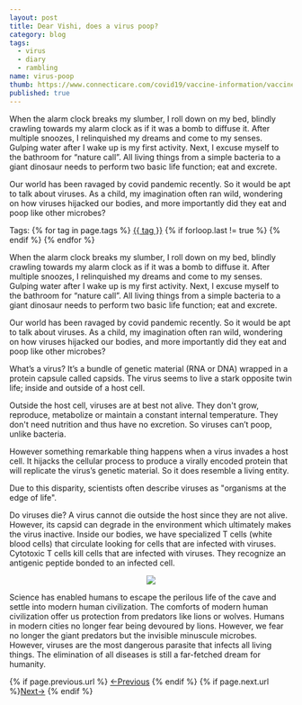 ```yaml
---
layout: post
title: Dear Vishi, does a virus poop?
category: blog
tags:
  - virus
  - diary
  - rambling
name: virus-poop
thumb: https://www.connecticare.com/covid19/vaccine-information/vaccine-safety/what-is-a-virus/_jcr_content/root/responsivegrid/article_header/hero-image.coreimg.jpeg/1613067254150/covid-vaccine-images-4.jpeg
published: true
---
```


<p>When the alarm clock breaks my slumber, I roll down on my bed, blindly crawling towards my alarm clock as if it was a bomb to diffuse it. After multiple snoozes, I relinquished my dreams and come to my senses. Gulping water after I wake up is my first activity. Next, I excuse myself to the bathroom for “nature call”. All living things from a simple bacteria to a giant dinosaur needs to perform two basic life function; eat and excrete.</p>

Our world has been ravaged by covid pandemic recently. So it would be apt to talk about viruses. As a child, my imagination often ran wild, wondering on how viruses hijacked our bodies, and more importantly did they eat and poop like other microbes?<!-- truncate_here -->
<p>Tags: {% for tag in page.tags %} <a class="mytag" href="/tag/{{ tag }}" title="View posts tagged with &quot;{{ tag }}&quot;">{{ tag }}</a>  {% if forloop.last != true %} {% endif %} {% endfor %} </p>


When the alarm clock breaks my slumber, I roll down on my bed, blindly crawling towards my alarm clock as if it was a bomb to diffuse it. After multiple snoozes, I relinquished my dreams and come to my senses. Gulping water after I wake up is my first activity. Next, I excuse myself to the bathroom for “nature call”. All living things from a simple bacteria to a giant dinosaur needs to perform two basic life function; eat and excrete.

Our world has been ravaged by covid pandemic recently. So it would be apt to talk about viruses. As a child, my imagination often ran wild, wondering on how viruses hijacked our bodies, and more importantly did they eat and poop like other microbes?

What’s a virus? It’s a bundle of genetic material (RNA or DNA) wrapped in a protein capsule called capsids. The virus seems to live a stark opposite twin life; inside and outside of a host cell.

Outside the host cell, viruses are at best not alive. They don't grow, reproduce, metabolize or maintain a constant internal temperature. They don't need nutrition and thus have no excretion. So viruses can’t poop, unlike bacteria.

However something remarkable thing happens when a virus invades a host cell. It hijacks the cellular process to produce a virally encoded protein that will replicate the virus’s genetic material. So it does resemble a living entity.

Due to this disparity, scientists often describe viruses as "organisms at the edge of life".

Do viruses die? A virus cannot die outside the host since they are not alive. However, its capsid can degrade in the environment which ultimately makes the virus inactive. Inside our bodies, we have specialized T cells (white blood cells) that circulate looking for cells that are infected with viruses. Cytotoxic T cells kill cells that are infected with viruses. They recognize an antigenic peptide bonded to an infected cell.

<p> 
<center>
<img src="https://i.imgur.com/P3t5Lf2.png" >
</center>
</p>

Science has enabled humans to escape the perilous life of the cave and settle into modern human civilization. The comforts of modern human civilization offer us protection from predators like lions or wolves. Humans in modern cities no longer fear being devoured by lions. However, we fear no longer the giant predators but the invisible minuscule microbes.  However, viruses are the most dangerous parasite that infects all living things. The elimination of all diseases is still a far-fetched dream for humanity.  
  
<nav class="pagination clear" style="padding-bottom:20px;">
{% if page.previous.url %} <a class="prev-item" href="{{page.previous.url}}" title="Previous Post: {{page.previous.title}}">&larr;Previous</a>   {% endif %}  {% if page.next.url %}<a class="next-item" href="{{page.next.url}}" title="Next Post: {{page.next.title}}">Next&rarr;</a>         {% endif %}
</nav>
